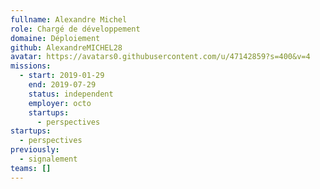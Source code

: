 ```yaml
---
fullname: Alexandre Michel
role: Chargé de développement
domaine: Déploiement
github: AlexandreMICHEL28
avatar: https://avatars0.githubusercontent.com/u/47142859?s=400&v=4
missions:
  - start: 2019-01-29
    end: 2019-07-29
    status: independent
    employer: octo
    startups:
      - perspectives
startups:
  - perspectives
previously:
  - signalement
teams: []
---
```

